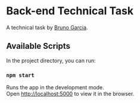 # Back-end Technical Task

A technical task by [Bruno Garcia](https://www.linkedin.com/in/bruno-garcia-echegaray/).

## Available Scripts

In the project directory, you can run:

### `npm start`

Runs the app in the development mode.<br>
Open [http://localhost:5000](http://localhost:5000) to view it in the browser.
